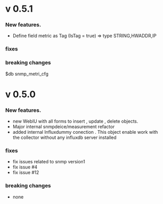 
# v 0.5.1
### New features.
* Define field metric as Tag (IsTag = true) => type STRING,HWADDR,IP  


### fixes


### breaking changes
$db snmp_metri_cfg

# v 0.5.0
### New features.
* new WebIU with all forms to insert , update , delete objects.
* Major internal snmpdeice/measurement refactor
* added internal Influxdummy conection . This object enable work with the collector without any influxdb server installed

### fixes
* fix issues related to snmp version1
* fix issue #4
* fix issue #12

### breaking changes

* none
